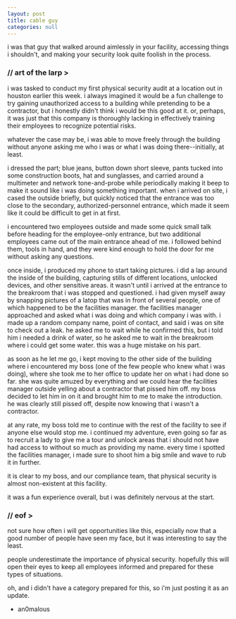 ```yaml
---
layout: post
title: cable guy
categories: null
---
```


i was that guy that walked around aimlessly in your facility, accessing things i shouldn't, and making your security look quite foolish in the process.

### // art of the larp >

i was tasked to conduct my first physical security audit at a location out in houston earlier this week. i always imagined it would be a fun challenge to try gaining unauthorized access to a building while pretending to be a contractor, but i honestly didn't think i would be this good at it. or, perhaps, it was just that this company is thoroughly lacking in effectively training their employees to recognize potential risks.

whatever the case may be, i was able to move freely through the building without anyone asking me who i was or what i was doing there--initially, at least.

i dressed the part; blue jeans, button down short sleeve, pants tucked into some construction boots, hat and sunglasses, and carried around a multimeter and network tone-and-probe while periodically making it beep to make it sound like i was doing something important. when i arrived on site, i cased the outside briefly, but quickly noticed that the entrance was too close to the secondary, authorized-personnel entrance, which made it seem like it could be difficult to get in at first.

i encountered two employees outside and made some quick small talk before heading for the employee-only entrance, but two additional employees came out of the main entrance ahead of me. i followed behind them, tools in hand, and they were kind enough to hold the door for me without asking any questions.

once inside, i produced my phone to start taking pictures. i did a lap around the inside of the building, capturing stills of different locations, unlocked devices, and other sensitive areas. it wasn't until i arrived at the entrance to the breakroom that i was stopped and questioned. i had given myself away by snapping pictures of a latop that was in front of several people, one of which happened to be the facilities manager. the facilities manager approached and asked what i was doing and which company i was with. i made up a random company name, point of contact, and said i was on site to check out a leak. he asked me to wait while he confirmed this, but i told him i needed a drink of water, so he asked me to wait in the breakroom where i could get some water. this was a huge mistake on his part.

as soon as he let me go, i kept moving to the other side of the building where i encountered my boss (one of the few people who knew what i was doing), where she took me to her office to update her on what i had done so far. she was quite amuzed by everything and we could hear the facilities manager outside yelling about a contractor that pissed him off. my boss decided to let him in on it and brought him to me to make the introduction. he was clearly still pissed off, despite now knowing that i wasn't a contractor.

at any rate, my boss told me to continue with the rest of the facility to see if anyone else would stop me. i continued my adventure, even going so far as to recruit a lady to give me a tour and unlock areas that i should not have had access to without so much as providing my name. every time i spotted the facilities manager, i made sure to shoot him a big smile and wave to rub it in further.

it is clear to my boss, and our compliance team, that physical security is almost non-existent at this facility.

it was a fun experience overall, but i was definitely nervous at the start.

### // eof >

not sure how often i will get opportunities like this, especially now that a good number of people have seen my face, but it was interesting to say the least.

people underestimate the importance of physical security. hopefully this will open their eyes to keep all employees informed and prepared for these types of situations.

oh, and i didn't have a category prepared for this, so i'm just posting it as an update.

- an0malous
